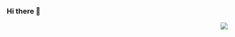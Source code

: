 ### Hi there 👋

<img align="right" src="https://github-readme-stats.vercel.app/api?username=5smnoonms5&show_icons=true&icon_color=0F4C81&text_color=718096&bg_color=ffffff&hide_title=true" />

<!--
- 🔭 I’m currently working on ...
- 🌱 I’m currently learning ...
- 👯 I’m looking to collaborate on ...
- 🤔 I’m looking for help with ...
- 💬 Ask me about ...
- 📫 How to reach me: ...
- 😄 Pronouns: ...
- ⚡ Fun fact: ...
-->
